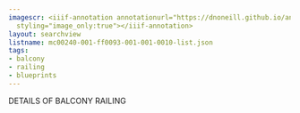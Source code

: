 ```yaml
---
imagescr: <iiif-annotation annotationurl="https://dnoneill.github.io/annotations/mc00240-001-ff0093-001-001-0010-2.json"
  styling="image_only:true"></iiif-annotation>
layout: searchview
listname: mc00240-001-ff0093-001-001-0010-list.json
tags:
- balcony
- railing
- blueprints
---
```

DETAILS OF BALCONY RAILING